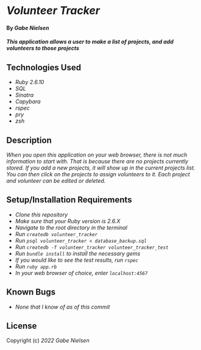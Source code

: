 # _Volunteer Tracker_

#### By _**Gabe Nielsen**_

#### _This application allows a user to make a list of projects, and add volunteers to those projects_

## Technologies Used

- _Ruby 2.6.10_
- _SQL_
- _Sinatra_
- _Capybara_
- _rspec_
- _pry_
- _zsh_

## Description

_When you open this application on your web browser, there is not much information to start with. That is because there are no projects currently stored. If you add a new projects, it will show up in the current projects list. You can then click on the projects to assign volunteers to it. Each project and volunteer can be edited or deleted._

## Setup/Installation Requirements

- _Clone this repository_
- _Make sure that your Ruby version is 2.6.X_
- _Navigate to the root directory in the terminal_
- _Run `createdb volunteer_tracker`_
- _Run `psql volunteer_tracker < database_backup.sql`_
- _Run `createdb -T volunteer_tracker volunteer_tracker_test`_
- _Run `bundle install` to install the necessary gems_
- _If you would like to see the test results, run `rspec`_
- _Run `ruby app.rb`_
- _In your web browser of choice, enter `localhost:4567`_

## Known Bugs

- _None that I know of as of this commit_

## License

Copyright (c) _2022_ _Gabe Nielsen_
